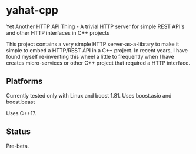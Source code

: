 # yahat-cpp
Yet Another HTTP API Thing - A trivial HTTP server for simple REST API's and other HTTP interfaces in C++ projects

This project contains a very simple HTTP server-as-a-library to make it simple
to embed a HTTP/REST API in a C++ project. In recent years, I have found
myself re-inventing this wheel a little to frequently when I have
creates micro-services or other C++ project that required a HTTP interface. 

## Platforms
Currently tested only with Linux and boost 1.81. Uses boost.asio and boost.beast

Uses C++17.

## Status
Pre-beta.
